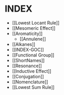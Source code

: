 # INDEX
- [[Lowest Locant Rule]]
- [[Mesomeric Effect]]
- [[Aromaticity]]
   - [[Annulene]]
- [[Alkanes]]
- [[INDEX-GOC]]
- [[Functional Group]]
- [[ShortNames]]
- [[Resonance]]
- [[Inductive Effect]]
- [[Conjugation]]
- [[Nomenclature]]
- [[Lowest Sum Rule]]